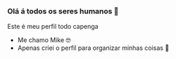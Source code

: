  ### Olá á todos os seres humanos 👋

 Este é meu perfil todo capenga
 
 - Me chamo Mike 🤓
- Apenas criei o perfil para organizar minhas coisas 🤪
